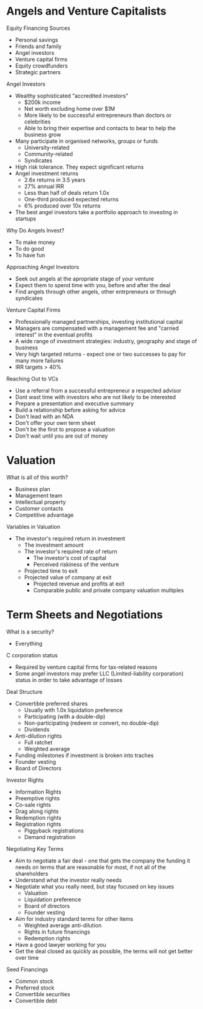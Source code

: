 # Angels and Venture Capitalists

Equity Financing Sources

-   Personal savings
-   Friends and family
-   Angel investors
-   Venture capital firms
-   Equity crowdfunders
-   Strategic partners

Angel Investors

-   Wealthy sophisticated "accredited investors"
    -   $200k income
    -   Net worth excluding home over $1M
    -   More likely to be successful entrepreneurs than doctors or celebrities
    -   Able to bring their expertise and contacts to bear to help the business grow
-   Many participate in organised networks, groups or funds
    -   University-related
    -   Community-related
    -   Syndicates
-   High risk tolerance. They expect significant returns
-   Angel investment returns
    -   2.6x returns in 3.5 years
    -   27% annual IRR
    -   Less than half of deals return 1.0x
    -   One-third produced expected returns
    -   6% produced over 10x returns
-   The best angel investors take a portfolio approach to investing in startups

Why Do Angels Invest?

-   To make money
-   To do good
-   To have fun

Approaching Angel Investors

-   Seek out angels at the apropriate stage of your venture
-   Expect them to spend time with you, before and after the deal
-   Find angels through other angels, other entrpreneurs or through syndicates

Venture Capital Firms

-   Professionally managed partnerships, investing institutional capital
-   Managers are compensated with a management fee and "carried interest" in the eventual profits
-   A wide range of investment strategies: industry, geography and stage of business
-   Very high targeted returns - expect one or two successes to pay for many more failures
-   IRR targets > 40%

Reaching Out to VCs

-   Use a referral from a successful entrepreneur a respected advisor
-   Dont wast time with investors who are not likely to be interested
-   Prepare a presentation and executive summary
-   Build a relationship before asking for advice
-   Don't lead with an NDA
-   Don't offer your own term sheet
-   Don't be the first to propose a valuation
-   Don't wait until you are out of money

# Valuation

What is all of this worth?

-   Business plan
-   Management team
-   Intellectual property
-   Customer contacts
-   Competitive advantage

Variables in Valuation

-   The investor's required return in investment
    -   The investment amount
    -   The investor's required rate of return
        -   The investor's cost of capital
        -   Perceived riskiness of the venture
    -   Projected time to exit
    -   Projected value of company at exit
        -   Projected revenue and profits at exit
        -   Comparable public and private company valuation multiples

# Term Sheets and Negotiations

What is a security?

-   Everything

C corporation status

-   Required by venture capital firms for tax-related reasons
-   Some angel investors may prefer LLC (Limited-liability corporation) status in order to take advantage of losses

Deal Structure

-   Convertible preferred shares
    -   Usually with 1.0x liquidation preference
    -   Participating (with a double-dip)
    -   Non-participating (redeem or convert, no double-dip)
    -   Dividends
-   Anti-dilution rights
    -   Full ratchet
    -   Weighted average
-   Funding milestones if investment is broken into traches
-   Founder vesting
-   Board of Directors

Investor Rights

-   Information Rights
-   Preemptive rights
-   Co-sale rights
-   Drag along rights
-   Redemption rights
-   Registration rights
    -   Piggyback registrations
    -   Demand registration

Negotiating Key Terms

-   Aim to negotiate a fair deal - one that gets the company the funding it needs on terms that are reasonable for most, if not all of the shareholders
-   Understand what the investor really needs
-   Negotiate what you really need, but stay focused on key issues
    -   Valuation
    -   Liquidation preference
    -   Board of directors
    -   Founder vesting
-   Aim for industry standard terms for other items
    -   Weighted average anti-dilution
    -   Rights in future financings
    -   Redemption rights
-   Have a good lawyer working for you
-   Get the deal closed as quickly as possible, the terms will not get better over time

Seed Financings

-   Common stock
-   Preferred stock
-   Convertible securities
-   Convertible debt
